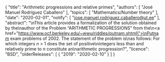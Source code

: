 {
    "title": "Arithmetic progressions and relative primes",
    "authors": [
        "José Manuel Rodríguez Caballero"
    ],
    "topics": [
        "Mathematics/Number theory"
    ],
    "date": "2020-02-01",
    "notify": [
        "jose.manuel.rodriguez.caballero@ut.ee"
    ],
    "abstract": "\nThis article provides a formalization of the solution obtained by the\nauthor of the Problem “ARITHMETIC PROGRESSIONS” from the\n<a href=\"https://www.ocf.berkeley.edu/~wwu/riddles/putnam.shtml\">\nPutnam exam problems of 2002</a>. The statement of the problem is\nas follows: For which integers <em>n</em> > 1 does the set of positive\nintegers less than and relatively prime to <em>n</em> constitute an\narithmetic progression?",
    "licence": "BSD",
    "olderReleases": [
        {
            "2019": "2020-02-10"
        }
    ]
}